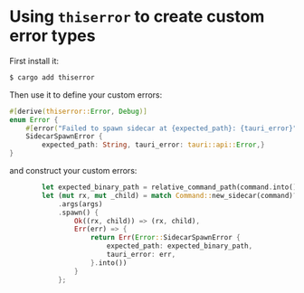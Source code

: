 # Using `thiserror` to create custom error types

First install it:

```bash
$ cargo add thiserror
```

Then use it to define your custom errors:

```rust
#[derive(thiserror::Error, Debug)]
enum Error {
    #[error("Failed to spawn sidecar at {expected_path}: {tauri_error}")]
    SidecarSpawnError {
        expected_path: String, tauri_error: tauri::api::Error,}
}
```

and construct your custom errors:

```rust
        let expected_binary_path = relative_command_path(command.into())?;
        let (mut rx, mut _child) = match Command::new_sidecar(command)?
            .args(args)
            .spawn() {
                Ok((rx, child)) => (rx, child),
                Err(err) => {
                    return Err(Error::SidecarSpawnError {
                        expected_path: expected_binary_path,
                        tauri_error: err,
                    }.into())
                }
            };
```
